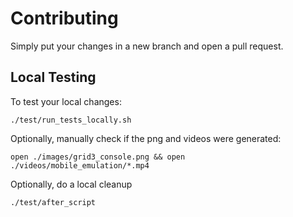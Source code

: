 # Contributing
Simply put your changes in a new branch and open a pull request.

## Local Testing
To test your local changes:

    ./test/run_tests_locally.sh

Optionally, manually check if the png and videos were generated:

    open ./images/grid3_console.png && open ./videos/mobile_emulation/*.mp4

Optionally, do a local cleanup

    ./test/after_script
